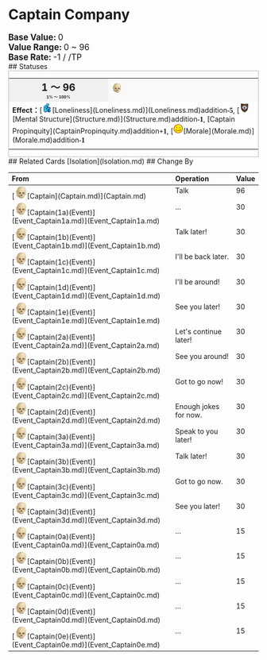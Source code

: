 # Captain Company  
  
<div style="font-size:1.2em"><b>Base Value: </b> 0 </div>  
<div style="font-size:1.2em"><b>Value Range: </b> 0 ~ 96 </div>  
<div style="font-size:1.2em"><b>Base Rate: </b> -1 / /TP </div>  
## Statuses  
<div  style="border:1px solid #BBB"><table><tr style="height:2em;"><td style="background-color:#F0F0F0;text-align:center;width:180px;font-size:1.4em;font-weight:bold;vertical-align:middle;"><div>1 ～ 96<div><div style="font-size:0.4em">1% ～ 100%</div></td><td colspan=2 style="font-size:1.1em;vertical-align:middle;background-color:#F9F9F9;"><div><b><div style="width:20px;display:inline-block;text-align:center"><img decoding="async" src="../wiki/Sprite/Skull.png" href="a.md" style="max-width:20px;max-height:20px;"></div></b></div><div style="font-size:0.8em;padding-top:4px;"></div></td></tr><tr><td colspan=2><b>Effect：</b>[<div style="width:20px;display:inline-block;text-align:center"><img decoding="async" src="../wiki/Sprite/Loneliness.png" href="a.md" style="max-width:20px;max-height:20px;"></div>[Loneliness](Loneliness.md)](Loneliness.md)addition<span style="font-family:ui-monospace"><b>-5</b></span>, [<div style="width:20px;display:inline-block;text-align:center"><img decoding="async" src="../wiki/Sprite/Structure.png" href="a.md" style="max-width:20px;max-height:20px;"></div>[Mental Structure](Structure.md)](Structure.md)addition<span style="font-family:ui-monospace"><b>-1</b></span>, [Captain Propinquity](CaptainPropinquity.md)addition<span style="font-family:ui-monospace"><b>+1</b></span>, [<div style="width:20px;display:inline-block;text-align:center"><img decoding="async" src="../wiki/Sprite/Content.png" href="a.md" style="max-width:20px;max-height:20px;"></div>[Morale](Morale.md)](Morale.md)addition<span style="font-family:ui-monospace"><b>-1</b></span></td></tr><tr><td colspan=2></td></tr></table></div>  
## Related Cards  
[Isolation](Isolation.md)  
## Change By  
<table class="table table-bordered" data-toggle="table"  ><thead style=""><tr ><th  style="text-align:left;vertical-align:top;"  >From</th><th  style="text-align:left;vertical-align:top;"  >Operation</th><th  style="text-align:left;vertical-align:top;"  data-sortable="true"  >Value</th></tr></thead><tr ><td  style="text-align:left;vertical-align:top;"  >[<div style="width:25px;display:inline-block;text-align:center"><img decoding="async" src="../wiki/Sprite/Skull.png" href="a.md" style="max-width:25px;max-height:25px;"></div>[Captain](Captain.md)](Captain.md)</td><td  style="text-align:left;vertical-align:top;"  >Talk</td><td  style="text-align:left;vertical-align:top;"  >96</td></tr><tr ><td  style="text-align:left;vertical-align:top;"  >[<div style="width:25px;display:inline-block;text-align:center"><img decoding="async" src="../wiki/Sprite/Skull.png" href="a.md" style="max-width:25px;max-height:25px;"></div>[Captain(1a)(Event)](Event_Captain1a.md)](Event_Captain1a.md)</td><td  style="text-align:left;vertical-align:top;"  >...</td><td  style="text-align:left;vertical-align:top;"  >30</td></tr><tr ><td  style="text-align:left;vertical-align:top;"  >[<div style="width:25px;display:inline-block;text-align:center"><img decoding="async" src="../wiki/Sprite/Skull.png" href="a.md" style="max-width:25px;max-height:25px;"></div>[Captain(1b)(Event)](Event_Captain1b.md)](Event_Captain1b.md)</td><td  style="text-align:left;vertical-align:top;"  >Talk later!</td><td  style="text-align:left;vertical-align:top;"  >30</td></tr><tr ><td  style="text-align:left;vertical-align:top;"  >[<div style="width:25px;display:inline-block;text-align:center"><img decoding="async" src="../wiki/Sprite/Skull.png" href="a.md" style="max-width:25px;max-height:25px;"></div>[Captain(1c)(Event)](Event_Captain1c.md)](Event_Captain1c.md)</td><td  style="text-align:left;vertical-align:top;"  >I'll be back later.</td><td  style="text-align:left;vertical-align:top;"  >30</td></tr><tr ><td  style="text-align:left;vertical-align:top;"  >[<div style="width:25px;display:inline-block;text-align:center"><img decoding="async" src="../wiki/Sprite/Skull.png" href="a.md" style="max-width:25px;max-height:25px;"></div>[Captain(1d)(Event)](Event_Captain1d.md)](Event_Captain1d.md)</td><td  style="text-align:left;vertical-align:top;"  >I'll be around!</td><td  style="text-align:left;vertical-align:top;"  >30</td></tr><tr ><td  style="text-align:left;vertical-align:top;"  >[<div style="width:25px;display:inline-block;text-align:center"><img decoding="async" src="../wiki/Sprite/Skull.png" href="a.md" style="max-width:25px;max-height:25px;"></div>[Captain(1e)(Event)](Event_Captain1e.md)](Event_Captain1e.md)</td><td  style="text-align:left;vertical-align:top;"  >See you later!</td><td  style="text-align:left;vertical-align:top;"  >30</td></tr><tr ><td  style="text-align:left;vertical-align:top;"  >[<div style="width:25px;display:inline-block;text-align:center"><img decoding="async" src="../wiki/Sprite/Skull.png" href="a.md" style="max-width:25px;max-height:25px;"></div>[Captain(2a)(Event)](Event_Captain2a.md)](Event_Captain2a.md)</td><td  style="text-align:left;vertical-align:top;"  >Let's continue later!</td><td  style="text-align:left;vertical-align:top;"  >30</td></tr><tr ><td  style="text-align:left;vertical-align:top;"  >[<div style="width:25px;display:inline-block;text-align:center"><img decoding="async" src="../wiki/Sprite/Skull.png" href="a.md" style="max-width:25px;max-height:25px;"></div>[Captain(2b)(Event)](Event_Captain2b.md)](Event_Captain2b.md)</td><td  style="text-align:left;vertical-align:top;"  >See you around!</td><td  style="text-align:left;vertical-align:top;"  >30</td></tr><tr ><td  style="text-align:left;vertical-align:top;"  >[<div style="width:25px;display:inline-block;text-align:center"><img decoding="async" src="../wiki/Sprite/Skull.png" href="a.md" style="max-width:25px;max-height:25px;"></div>[Captain(2c)(Event)](Event_Captain2c.md)](Event_Captain2c.md)</td><td  style="text-align:left;vertical-align:top;"  >Got to go now!</td><td  style="text-align:left;vertical-align:top;"  >30</td></tr><tr ><td  style="text-align:left;vertical-align:top;"  >[<div style="width:25px;display:inline-block;text-align:center"><img decoding="async" src="../wiki/Sprite/Skull.png" href="a.md" style="max-width:25px;max-height:25px;"></div>[Captain(2d)(Event)](Event_Captain2d.md)](Event_Captain2d.md)</td><td  style="text-align:left;vertical-align:top;"  >Enough jokes for now.</td><td  style="text-align:left;vertical-align:top;"  >30</td></tr><tr ><td  style="text-align:left;vertical-align:top;"  >[<div style="width:25px;display:inline-block;text-align:center"><img decoding="async" src="../wiki/Sprite/Skull.png" href="a.md" style="max-width:25px;max-height:25px;"></div>[Captain(3a)(Event)](Event_Captain3a.md)](Event_Captain3a.md)</td><td  style="text-align:left;vertical-align:top;"  >Speak to you later!</td><td  style="text-align:left;vertical-align:top;"  >30</td></tr><tr ><td  style="text-align:left;vertical-align:top;"  >[<div style="width:25px;display:inline-block;text-align:center"><img decoding="async" src="../wiki/Sprite/Skull.png" href="a.md" style="max-width:25px;max-height:25px;"></div>[Captain(3b)(Event)](Event_Captain3b.md)](Event_Captain3b.md)</td><td  style="text-align:left;vertical-align:top;"  >Talk later!</td><td  style="text-align:left;vertical-align:top;"  >30</td></tr><tr ><td  style="text-align:left;vertical-align:top;"  >[<div style="width:25px;display:inline-block;text-align:center"><img decoding="async" src="../wiki/Sprite/Skull.png" href="a.md" style="max-width:25px;max-height:25px;"></div>[Captain(3c)(Event)](Event_Captain3c.md)](Event_Captain3c.md)</td><td  style="text-align:left;vertical-align:top;"  >Got to go now.</td><td  style="text-align:left;vertical-align:top;"  >30</td></tr><tr ><td  style="text-align:left;vertical-align:top;"  >[<div style="width:25px;display:inline-block;text-align:center"><img decoding="async" src="../wiki/Sprite/Skull.png" href="a.md" style="max-width:25px;max-height:25px;"></div>[Captain(3d)(Event)](Event_Captain3d.md)](Event_Captain3d.md)</td><td  style="text-align:left;vertical-align:top;"  >See you later!</td><td  style="text-align:left;vertical-align:top;"  >30</td></tr><tr ><td  style="text-align:left;vertical-align:top;"  >[<div style="width:25px;display:inline-block;text-align:center"><img decoding="async" src="../wiki/Sprite/Skull.png" href="a.md" style="max-width:25px;max-height:25px;"></div>[Captain(0a)(Event)](Event_Captain0a.md)](Event_Captain0a.md)</td><td  style="text-align:left;vertical-align:top;"  >...</td><td  style="text-align:left;vertical-align:top;"  >15</td></tr><tr ><td  style="text-align:left;vertical-align:top;"  >[<div style="width:25px;display:inline-block;text-align:center"><img decoding="async" src="../wiki/Sprite/Skull.png" href="a.md" style="max-width:25px;max-height:25px;"></div>[Captain(0b)(Event)](Event_Captain0b.md)](Event_Captain0b.md)</td><td  style="text-align:left;vertical-align:top;"  >...</td><td  style="text-align:left;vertical-align:top;"  >15</td></tr><tr ><td  style="text-align:left;vertical-align:top;"  >[<div style="width:25px;display:inline-block;text-align:center"><img decoding="async" src="../wiki/Sprite/Skull.png" href="a.md" style="max-width:25px;max-height:25px;"></div>[Captain(0c)(Event)](Event_Captain0c.md)](Event_Captain0c.md)</td><td  style="text-align:left;vertical-align:top;"  >...</td><td  style="text-align:left;vertical-align:top;"  >15</td></tr><tr ><td  style="text-align:left;vertical-align:top;"  >[<div style="width:25px;display:inline-block;text-align:center"><img decoding="async" src="../wiki/Sprite/Skull.png" href="a.md" style="max-width:25px;max-height:25px;"></div>[Captain(0d)(Event)](Event_Captain0d.md)](Event_Captain0d.md)</td><td  style="text-align:left;vertical-align:top;"  >...</td><td  style="text-align:left;vertical-align:top;"  >15</td></tr><tr ><td  style="text-align:left;vertical-align:top;"  >[<div style="width:25px;display:inline-block;text-align:center"><img decoding="async" src="../wiki/Sprite/Skull.png" href="a.md" style="max-width:25px;max-height:25px;"></div>[Captain(0e)(Event)](Event_Captain0e.md)](Event_Captain0e.md)</td><td  style="text-align:left;vertical-align:top;"  >...</td><td  style="text-align:left;vertical-align:top;"  >15</td></tr></tbody></table>  
  


<script>document.title="Captain Company - Card Survival Wiki";</script>
